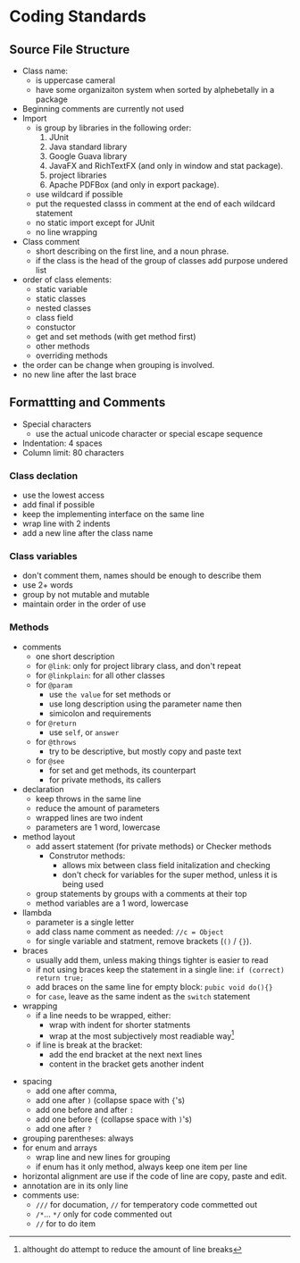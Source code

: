 # Coding Standards

## Source File Structure
- Class name:
    - is uppercase cameral
    - have some organizaiton system when sorted by alphebetally in a package
- Beginning comments are currently not used
- Import
    - is group by libraries in the following order:
        1. JUnit
        2. Java standard library
        3. Google Guava library
        4. JavaFX and RichTextFX (and only in window and stat package).
        5. project libraries
        6. Apache PDFBox (and only in export package).
    - use wildcard if possible
    - put the requested classs in comment at the end of each wildcard statement
    - no static import except for JUnit
    - no line wrapping
- Class comment
    - short describing on the first line, and a noun phrase.
    - if the class is the head of the group of classes add purpose undered list
- order of class elements:
    - static variable
    - static classes
    - nested classes
    - class field
    - constuctor
    - get and set methods (with get method first)
    - other methods
    - overriding methods
- the order can be change when grouping is involved.
- no new line after the last brace

## Formattting and Comments
- Special characters
    - use the actual unicode character or special escape sequence
- Indentation: 4 spaces
- Column limit: 80 characters
### Class declation
- use the lowest access
- add final if possible
- keep the implementing interface on the same line
- wrap line with 2 indents
- add a new line after the class name
### Class variables
- don't comment them, names should be enough to describe them
- use 2+ words
- group by not mutable and mutable
- maintain order in the order of use
### Methods
- comments
    - one short description
    - for `@link`: only for project library class, and don't repeat
    - for `@linkplain`: for all other classes
    - for `@param`
        - use `the value` for set methods or
        - use long description using the parameter name then
        - simicolon and requirements
    - for `@return`
        - use `self`, or `answer`
    - for `@throws`
        - try to be descriptive, but mostly copy and paste text
    - for `@see`
        - for set and get methods, its counterpart
        - for private methods, its callers
- declaration
    - keep throws in the same line
    - reduce the amount of parameters
    - wrapped lines are two indent
    - parameters are 1 word, lowercase
- method layout
    - add assert statement (for private methods) or Checker methods
        - Construtor methods:
            - allows mix between class field initalization and checking
            - don't check for variables for the super method, unless it is being
              used
    - group statements by groups with a comments at their top
    - method variables are a 1 word, lowercase
- llambda
    - parameter is a single letter
    - add class name comment as needed: `//c = Object`
    - for single variable and statment, remove brackets (`()` / `{}`).
- braces
    - usually add them, unless making things tighter is easier to read
    - if not using braces keep the statement in a single line:
       `if (correct) return true;`
    - add braces on the same line for empty block: `pubic void do(){}`
    - for `case`, leave as the same indent as the `switch` statement
- wrapping
    - if a line needs to be wrapped, either:
        - wrap with indent for shorter statments
        - wrap at the most subjectively most readiable way[^line-wrap]
    - if line is break at the bracket:
        - add the end bracket at the next next lines
        - content in the bracket gets another indent
[^line-wrap]: althought do attempt to reduce the amount of line breaks
- spacing
    - add one after comma,
    - add one after `)` (collapse space with `{`'s)
    - add one before and after `:`
    - add one before `{` (collapse space with `)`'s)
    - add one after `?`
- grouping parentheses: always
- for enum and arrays
    - wrap line and new lines for grouping
    - if enum has it only method, always keep one item per line
- horizontal alignment are use if the code of line are copy, paste and edit.
- annotation are in its only line
- comments use:
    - `///` for documation, `//` for temperatory code commetted out
    - `/*`... `*/` only for code commented out
    - `//` for to do item